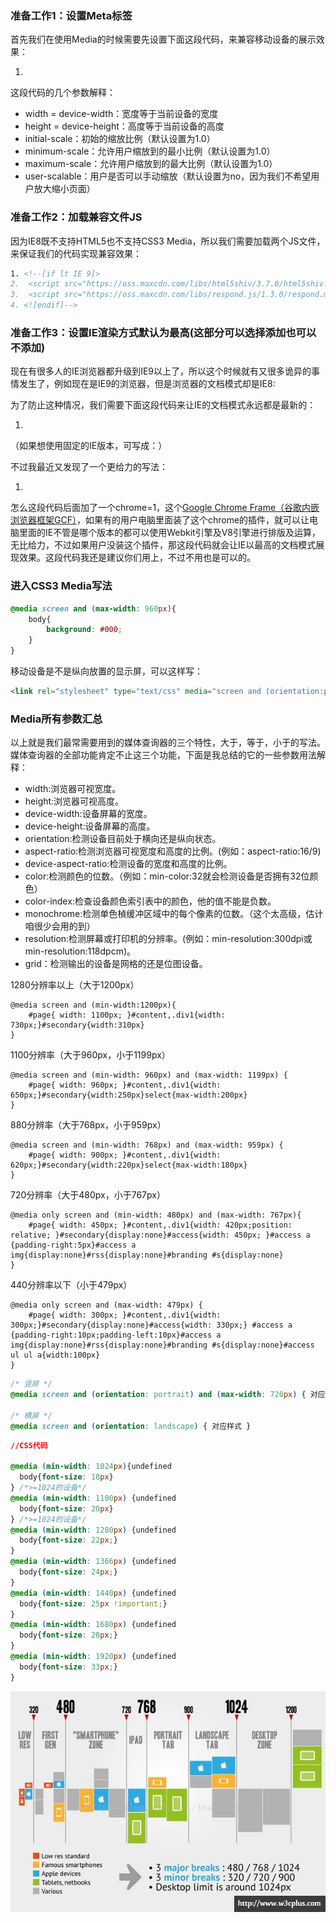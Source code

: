 ### 准备工作1：设置Meta标签

首先我们在使用Media的时候需要先设置下面这段代码，来兼容移动设备的展示效果：

1. <meta name="viewport" content="width=device-width, initial-scale=1.0, maximum-scale=1.0, user-scalable=no">

这段代码的几个参数解释：

- width = device-width：宽度等于当前设备的宽度
- height = device-height：高度等于当前设备的高度
- initial-scale：初始的缩放比例（默认设置为1.0）  
- minimum-scale：允许用户缩放到的最小比例（默认设置为1.0）  
- maximum-scale：允许用户缩放到的最大比例（默认设置为1.0）  
- user-scalable：用户是否可以手动缩放（默认设置为no，因为我们不希望用户放大缩小页面） 

 

### 准备工作2：加载兼容文件JS

因为IE8既不支持HTML5也不支持CSS3 Media，所以我们需要加载两个JS文件，来保证我们的代码实现兼容效果：

```html
1. <!--[if lt IE 9]>
2.  <script src="https://oss.maxcdn.com/libs/html5shiv/3.7.0/html5shiv.js"></script>
3.  <script src="https://oss.maxcdn.com/libs/respond.js/1.3.0/respond.min.js"></script>
4. <![endif]-->
```

### 准备工作3：设置IE渲染方式默认为最高(这部分可以选择添加也可以不添加)

现在有很多人的IE浏览器都升级到IE9以上了，所以这个时候就有又很多诡异的事情发生了，例如现在是IE9的浏览器，但是浏览器的文档模式却是IE8:

为了防止这种情况，我们需要下面这段代码来让IE的文档模式永远都是最新的：

1. <meta http-equiv="X-UA-Compatible" content="IE=edge">

 （如果想使用固定的IE版本，可写成：<meta http-equiv="X-UA-Compatible" content="IE=EmulateIE9">）

不过我最近又发现了一个更给力的写法：

1. <meta http-equiv="X-UA-Compatible" content="IE=Edge，chrome=1">

怎么这段代码后面加了一个chrome=1，这个[Google Chrome Frame（谷歌内嵌浏览器框架GCF）](http://zh.wikipedia.org/wiki/Google_Chrome_Frame)，如果有的用户电脑里面装了这个chrome的插件，就可以让电脑里面的IE不管是哪个版本的都可以使用Webkit引擎及V8引擎进行排版及运算，无比给力，不过如果用户没装这个插件，那这段代码就会让IE以最高的文档模式展现效果。这段代码我还是建议你们用上，不过不用也是可以的。

### 进入CSS3 Media写法

```css
@media screen and (max-width: 960px){
    body{
        background: #000;
    }
}
```

移动设备是不是纵向放置的显示屏，可以这样写：

```html
<link rel="stylesheet" type="text/css" media="screen and (orientation:portrait)" href="style.css">
```



### Media所有参数汇总

以上就是我们最常需要用到的媒体查询器的三个特性，大于，等于，小于的写法。媒体查询器的全部功能肯定不止这三个功能，下面是我总结的它的一些参数用法解释：

- width:浏览器可视宽度。
- height:浏览器可视高度。
- device-width:设备屏幕的宽度。
- device-height:设备屏幕的高度。
- orientation:检测设备目前处于横向还是纵向状态。
- aspect-ratio:检测浏览器可视宽度和高度的比例。(例如：aspect-ratio:16/9)
- device-aspect-ratio:检测设备的宽度和高度的比例。
- color:检测颜色的位数。（例如：min-color:32就会检测设备是否拥有32位颜色）
- color-index:检查设备颜色索引表中的颜色，他的值不能是负数。
- monochrome:检测单色楨缓冲区域中的每个像素的位数。（这个太高级，估计咱很少会用的到）
- resolution:检测屏幕或打印机的分辨率。(例如：min-resolution:300dpi或min-resolution:118dpcm)。
- grid：检测输出的设备是网格的还是位图设备。

1280分辨率以上（大于1200px）

```
@media screen and (min-width:1200px){
    #page{ width: 1100px; }#content,.div1{width: 730px;}#secondary{width:310px}
}
```

 

1100分辨率（大于960px，小于1199px）

```
@media screen and (min-width: 960px) and (max-width: 1199px) {
    #page{ width: 960px; }#content,.div1{width: 650px;}#secondary{width:250px}select{max-width:200px}
}
```

 

880分辨率（大于768px，小于959px）

```
@media screen and (min-width: 768px) and (max-width: 959px) {
    #page{ width: 900px; }#content,.div1{width: 620px;}#secondary{width:220px}select{max-width:180px}
}
```

 

720分辨率（大于480px，小于767px）

```
@media only screen and (min-width: 480px) and (max-width: 767px){
    #page{ width: 450px; }#content,.div1{width: 420px;position: relative; }#secondary{display:none}#access{width: 450px; }#access a {padding-right:5px}#access a img{display:none}#rss{display:none}#branding #s{display:none}
}
```

 

440分辨率以下（小于479px）

```
@media only screen and (max-width: 479px) {
    #page{ width: 300px; }#content,.div1{width: 300px;}#secondary{display:none}#access{width: 330px;} #access a {padding-right:10px;padding-left:10px}#access a img{display:none}#rss{display:none}#branding #s{display:none}#access ul ul a{width:100px}
}
```

```css
/* 竖屏 */  
@media screen and (orientation: portrait) and (max-width: 720px) { 对应样式 }  
  
/* 横屏 */  
@media screen and (orientation: landscape) { 对应样式 }  
```

```css
//CSS代码

@media (min-width: 1024px){undefined
  body{font-size: 18px}
} /*>=1024的设备*/
@media (min-width: 1100px) {undefined
  body{font-size: 20px}
} /*>=1024的设备*/
@media (min-width: 1280px) {undefined
  body{font-size: 22px;}
} 
@media (min-width: 1366px) {undefined
  body{font-size: 24px;}
}  
@media (min-width: 1440px) {undefined
  body{font-size: 25px !important;}
} 
@media (min-width: 1680px) {undefined
  body{font-size: 28px;}
} 
@media (min-width: 1920px) {undefined
  body{font-size: 33px;}
} 
```

![img](media/Center.jpeg)

